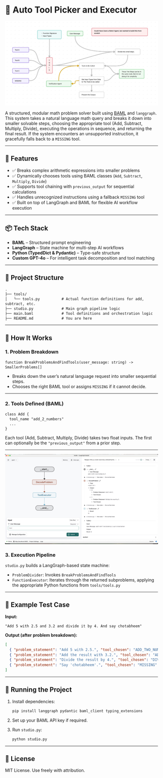 # 🧮 Auto Tool Picker and Executor

![Alt text](images/workflow-preplanning.jpeg)


A structured, modular math problem solver built using [BAML](https://docs.boundaryml.com/home) and `langgraph`. This system takes a natural language math query and breaks it down into smaller solvable steps, choosing the appropriate tool (Add, Subtract, Multiply, Divide), executing the operations in sequence, and returning the final result. If the system encounters an unsupported instruction, it gracefully falls back to a `MISSING` tool.

---

## 🔧 Features

* ✅ Breaks complex arithmetic expressions into smaller problems
* ✅ Dynamically chooses tools using BAML classes (`Add`, `Subtract`, `Multiply`, `Divide`)
* ✅ Supports tool chaining with `previous_output` for sequential calculations
* ✅ Handles unrecognized instructions using a fallback `MISSING` tool
* ✅ Built on top of LangGraph and BAML for flexible AI workflow execution

---

## 📦 Tech Stack

* **BAML** – Structured prompt engineering
* **LangGraph** – State machine for multi-step AI workflows
* **Python (TypedDict & Pydantic)** – Type-safe structure
* **Custom GPT-4o** – For intelligent task decomposition and tool matching

---

## 📁 Project Structure

```text
.
├── tools/
│   └── tools.py          # Actual function definitions for add, subtract, etc.
├── studio.py             # Main graph pipeline logic
├── main.baml             # Tool definitions and orchestration logic
├── README.md             # You are here
```

---

## 🧠 How It Works

### 1. **Problem Breakdown**

```baml
function BreakProblemsAndFindTools(user_message: string) -> SmallerProblems[]
```

* Breaks down the user’s natural language request into smaller sequential steps.
* Chooses the right BAML tool or assigns `MISSING` if it cannot decide.

---

### 2. **Tools Defined (BAML)**

```baml
class Add {
  tool_name "add_2_numbers"
  ...
}
```

Each tool (Add, Subtract, Multiply, Divide) takes two float inputs. The first can optionally be the `"previous_output"` from a prior step.

---

![Alt text](images/langgraph-studio.jpeg)

### 3. **Execution Pipeline**

`studio.py` builds a LangGraph-based state machine:

* `ProblemDivider`: Invokes `BreakProblemsAndFindTools`
* `FunctionExecutor`: Iterates through the returned subproblems, applying the appropriate Python functions from `tools/tools.py`

---

## 🧪 Example Test Case

**Input:**

```text
"Add 5 with 2.5 and 3.2 and divide it by 4. And say chotabheem"
```

**Output (after problem breakdown):**

```json
[
  { "problem_statement": "Add 5 with 2.5.", "tool_chosen": "ADD_TWO_NUMBERS" },
  { "problem_statement": "Add the result with 3.2.", "tool_chosen": "ADD_TWO_NUMBERS" },
  { "problem_statement": "Divide the result by 4.", "tool_chosen": "DIVIDE_TWO_NUMBERS" },
  { "problem_statement": "Say 'chotabheem'.", "tool_chosen": "MISSING" }
]
```

---

## 🚀 Running the Project

1. Install dependencies:

   ```bash
   pip install langgraph pydantic baml_client typing_extensions
   ```

2. Set up your BAML API key if required.

3. Run `studio.py`:

   ```bash
   python studio.py
   ```

---

## 📜 License

MIT License. Use freely with attribution.